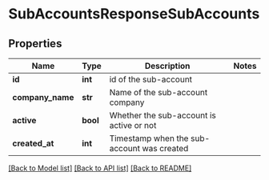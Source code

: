 # SubAccountsResponseSubAccounts

## Properties
Name | Type | Description | Notes
------------ | ------------- | ------------- | -------------
**id** | **int** | id of the sub-account | 
**company_name** | **str** | Name of the sub-account company | 
**active** | **bool** | Whether the sub-account is active or not | 
**created_at** | **int** | Timestamp when the sub-account was created | 

[[Back to Model list]](../README.md#documentation-for-models) [[Back to API list]](../README.md#documentation-for-api-endpoints) [[Back to README]](../README.md)


